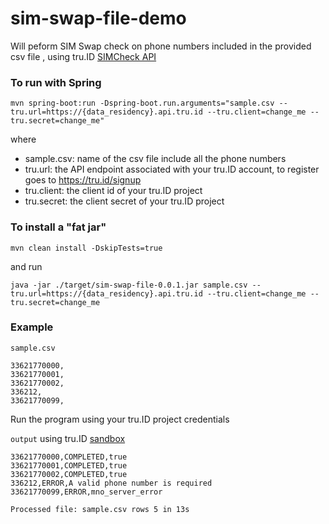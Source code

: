 # sim-swap-file-demo

Will peform SIM Swap check on phone numbers included in the provided csv file , using tru.ID [SIMCheck API](https://developer.tru.id/docs/reference/products#tag/sim_check_v0.1)  


### To run with Spring 

```
mvn spring-boot:run -Dspring-boot.run.arguments="sample.csv --tru.url=https://{data_residency}.api.tru.id --tru.client=change_me --tru.secret=change_me"
```

where
- sample.csv: name of the csv file include all the phone numbers
- tru.url: the API endpoint associated with your tru.ID account, to register goes to https://tru.id/signup 
- tru.client: the client id of your tru.ID project
- tru.secret: the client secret of your tru.ID project


### To install a "fat jar"

```
mvn clean install -DskipTests=true
```

and run

```
java -jar ./target/sim-swap-file-0.0.1.jar sample.csv --tru.url=https://{data_residency}.api.tru.id --tru.client=change_me --tru.secret=change_me
```

### Example

`sample.csv`
```
33621770000,
33621770001,
33621770002,
336212,
33621770099,
```

Run the program using your tru.ID project credentials

`output` using tru.ID [sandbox](https://developer.tru.id/docs/basics#sandbox-mode)
```
33621770000,COMPLETED,true
33621770001,COMPLETED,true
33621770002,COMPLETED,true
336212,ERROR,A valid phone number is required
33621770099,ERROR,mno_server_error

Processed file: sample.csv rows 5 in 13s
```
